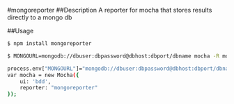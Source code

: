 #mongoreporter
##Description
A reporter for mocha that stores results directly to a mongo db

##Usage
```sh
$ npm install mongoreporter
```
```sh
$ MONGOURL=mongodb://dbuser:dbpassword@dbhost:dbport/dbname mocha -R mongoreporter
```
```sh
process.env["MONGOURL"]="mongodb://dbuser:dbpassword@dbhost:dbport/dbname mocha -R mongoreporter";
var mocha = new Mocha({
    ui: 'bdd',
    reporter: "mongoreporter"
});
```